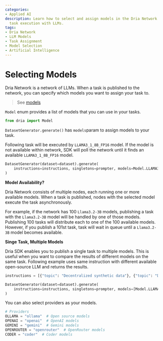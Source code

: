 ```yaml
---
categories:
- Applied AI
description: Learn how to select and assign models in the Dria Network for effective
  task execution with LLMs.
tags:
- Dria Network
- LLM Models
- Task Assignment
- Model Selection
- Artificial Intelligence
---
```


# Selecting Models

Dria Network is a network of LLMs.
When a task is published to the network, you can specify which models you want to assign your task to.

> See [models](models.md)

`Model` enum provides a list of models that you can use in your tasks.

```python
from dria import Model
```

`DatasetGenerator.generate()` has `models`param to assign models to your task.

Following task will be executed by `LLAMA3_1_8B_FP16` model. If the model is not available within network, SDK will poll the network until it finds an available `LLAMA3_1_8B_FP16` model.
```python
DatasetGenerator(dataset=dataset).generate(
    instructions=instructions, singletons=prompter, models=Model.LLAMA3_1_8B_FP16
)
```

**Model Availability?**

Dria Network consists of multiple nodes, each running one or more available models. When a task is published, nodes with the selected model execute the task asynchronously.

For example, if the network has 100 `Llama3.2-3B` models, publishing a task with the `Llama3.2-3B` model will be handled by one of those models. 
Publishing 100 tasks will distribute each to one of the 100 available models. 
However, if you publish a 101st task, task will wait in queue until a `Llama3.2-3B` model becomes available.

**Singe Task, Multiple Models**

Dria SDK enables you to publish a single task to multiple models. 
This is useful when you want to compare the results of different models on the same task.
Following example uses same instruction with different available open-source LLM and returns the results.


```python
instructions = [{"topic": "Decentralized synthetic data"}, {"topic": "Decentralized synthetic data"}]

DatasetGenerator(dataset=dataset).generate(
    instructions=instructions, singletons=prompter, models=[Model.LLAMA3_1_8B_FP16, Model.LLAMA_3_1_70B_OR]
)
```

You can also select providers as your models.
```python
# Providers
OLLAMA = "ollama"  # Open source models
OPENAI = "openai"  # OpenAI models
GEMINI = "gemini"  # Gemini models
OPENROUTER = "openrouter"  # OpenRouter models
CODER = "coder"  # Coder models
```